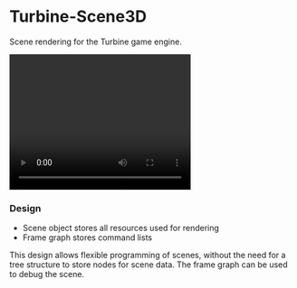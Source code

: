 # Turbine-Scene3D

Scene rendering for the Turbine game engine.

<video width="320" height="240" controls>
  <source src="https://i.imgur.com/M0frz9B.mp4" type="video/mp4">
Your browser does not support the video tag.
</video>

### Design

- Scene object stores all resources used for rendering
- Frame graph stores command lists

This design allows flexible programming of scenes, without the need for
a tree structure to store nodes for scene data.
The frame graph can be used to debug the scene.
